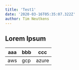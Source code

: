 ```yaml
---
title: 'Test1'
date: '2020-03-16T05:35:07.322Z'
author: Tim Neutkens
---
```


## Lorem Ipsum

| aaa | bbb | ccc   |
| --- | --- | ----- |
| aws | gcp | azure |
